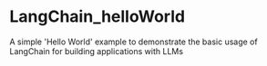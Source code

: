 # LangChain_helloWorld
A simple 'Hello World' example to demonstrate the basic usage of LangChain for building applications with LLMs
